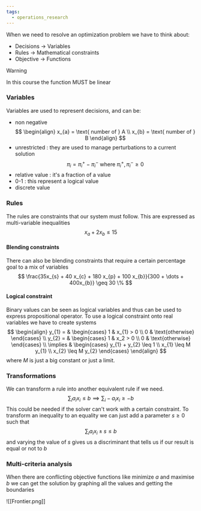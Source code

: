 ```yaml
---
tags:
  - operations_research
---
```

When we need to resolve an optimization problem we have to think about:
- Decisions $\to$ Variables
- Rules $\to$ Mathematical constraints
- Objective $\to$ Functions

>[!warning]
>In this course the function MUST be linear

### Variables

Variables are used to represent decisions, and can be:
- non negative
$$
\begin{align}
x_{a} = \text{ number of } A  \\
x_{b} = \text{ number of } B 
\end{align}
$$
- unrestricted : they are used to manage perturbations to a current solution
$$
\pi_{i} = \pi_{i}^{+} - \pi_{i}^{-} \text{ where } \pi_{i}^{+},\pi_{i}^{-} \geq 0 
$$
- relative value : it's a fraction of a value
- 0-1 : this represent a logical value
- discrete value

### Rules

The rules are constraints that our system must follow. This are expressed as multi-variable inequalities
$$
x_{a}+ 2x_{b} \leq 15
$$
#### Blending constraints

There can also be blending constraints that require a certain percentage goal to a mix of variables
$$
\frac{35x_{s} + 40 x_{c} + 180 x_{p} + 100 x_{b}}{300 + \dots + 400x_{b}} \geq 30 \%
$$
#### Logical constraint

Binary values can be seen as logical variables and thus can be used to express propositional operator. To use a logical constraint onto real variables we have to create systems
$$
\begin{align}
 y_{1}   = & \begin{cases}
1  &  x_{1} > 0 \\
0  & \text{otherwise}
\end{cases} \\
 y_{2}   = & \begin{cases}
1  &  x_2 > 0 \\
0  & \text{otherwise}
\end{cases} \\ 
\implies  & \begin{cases}
y_{1} + y_{2} \leq 1 \\
x_{1} \leq M y_{1} \\
x_{2} \leq M y_{2}
\end{cases}
\end{align}
$$
where $M$ is just a big constant or just a limit.
### Transformations

We can transform a rule into another equivalent rule if we need.
$$
\sum_{i} a_{i}x_{i} \leq b \implies\sum_{i} -a_{i}x_{i} \geq -b 
$$
This could be needed if the solver can't work with a certain constraint.
To transform an inequality to an equality we can just add a parameter $s \geq 0$ such that
$$
\sum_{i} a_{i}x_{i} ± s\leq b
$$
and varying the value of $s$ gives us a discriminant that tells us if our result is equal or not to $b$
### Multi-criteria analysis

When there are conflicting objective functions like minimize $a$ and maximise $b$ we can get the solution by graphing all the values and getting the boundaries 

![[Frontier.png]]